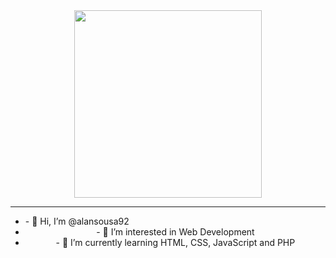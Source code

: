 <div align="center">
  <img src="https://media.giphy.com/media/ZVik7pBtu9dNS/giphy.gif" width="300">
<div>
  <hr>
<ul>
  <li style="text-align: left;">- 👋 Hi, I’m @alansousa92</li>
  <li>- 👀 I’m interested in Web Development</li>
  <li>- 🌱 I’m currently learning HTML, CSS, JavaScript and PHP</li>
</ul>
<!-- - 💞️ I’m looking to collaborate on ...
- 📫 How to reach me ... -->

<!---
alansousa92/alansousa92 is a ✨ special ✨ repository because its `README.md` (this file) appears on your GitHub profile.
You can click the Preview link to take a look at your changes.
--->
